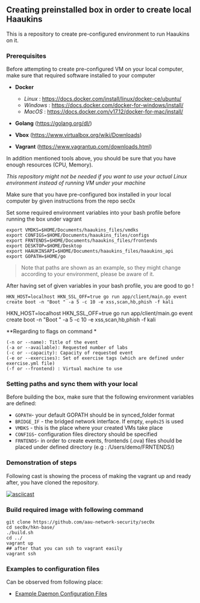 ## Creating preinstalled box in order to create local Haaukins

This is a repository to create pre-configured environment to run Haaukins on it.

### Prerequisites

Before attempting to create pre-configured VM on your local computer, make sure that required software installed to your computer

- __Docker__
  - *Linux*   : https://docs.docker.com/install/linux/docker-ce/ubuntu/
  - *Windows* : https://docs.docker.com/docker-for-windows/install/
  - *MacOS*   : https://docs.docker.com/v17.12/docker-for-mac/install/

- __Golang__ (https://golang.org/dl/)
- __Vbox__   (https://www.virtualbox.org/wiki/Downloads)
- __Vagrant__ (https://www.vagrantup.com/downloads.html)

In addition mentioned tools above, you should be sure that you have enough resources (CPU, Memory).

_This repository might not be needed if you want to use your actual Linux environment instead of running  VM under your machine_


Make sure that you have pre-configured box installed in your local computer by given instructions from the repo sec0x

Set some required environment variables into your bash profile before running the box under vagrant
```
export VMDKS=$HOME/Documents/haaukins_files/vmdks
export CONFIGS=$HOME/Documents/haaukins_files/configs
export FRNTENDS=$HOME/Documents/haaukins_files/frontends
export DESKTOP=$HOME/Desktop
export HAAUKINSAPI=$HOME/Documents/haaukins_files/haaukins_api
export GOPATH=$HOME/go
```

> Note that paths are shown as an example, so they might change according to your environment, please be aware of it. 

After having set of given variables in your bash profile, you are good to go !
```console 
HKN_HOST=localhost HKN_SSL_OFF=true go run app/client/main.go event create boot -n "Boot " -a 5 -c 10 -e xss,scan,hb,phish -f kali
```
HKN_HOST=localhost HKN_SSL_OFF=true go run app/client/main.go event create boot -n "Boot " -a 5 -c 10 -e xss,scan,hb,phish -f kali

**Regarding to flags on command *

```
(-n or --name): Title of the event
(-a or --available): Requested number of labs
(-c or --capacity): Capacity of requested event
(-e or --exercises): Set of exercise tags (which are defined under exercise.yml file)
(-f or --frontend) : Virtual machine to use
```
### Setting paths and sync them with your local

Before building the box, make sure that the following environment variables are defined:
- `GOPATH`- your default GOPATH should be in synced_folder format
- `BRIDGE_IF` - the bridged network interface. If empty, `enp0s25` is used    
- `VMDKS` - this is the place where your created VMs take place
- `CONFIGS`- configuration files directory should be specified
- `FRNTENDS`- in order to create events, frontends (.ova) files should be placed under defined directory (e.g : /Users/demo/FRNTENDS/)

### Demonstration of steps

Following cast is showing the process of making the vagrant up and ready after, you have cloned the repository. 

[![asciicast](https://asciinema.org/a/LDaeaNm1I3mxfXJSmUC7q4cHl.svg)](https://asciinema.org/a/LDaeaNm1I3mxfXJSmUC7q4cHl)


### Build required image with following command 

```
git clone https://github.com/aau-network-security/sec0x
cd sec0x/hkn-base/
./build.sh
cd ../
vagrant up
## after that you can ssh to vagrant easily
vagrant ssh

```

### Examples to configuration files

Can be observed from following place:

- [Example Daemon Configuration Files](https://github.com/aau-network-security/haaukins/blob/master/app/daemon/readme.md)
